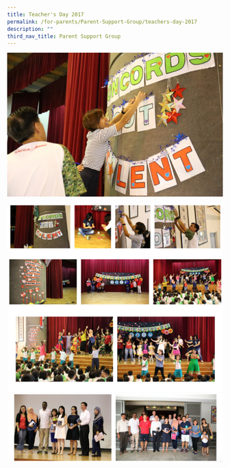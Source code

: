 ```yaml
---
title: Teacher's Day 2017
permalink: /for-parents/Parent-Support-Group/teachers-day-2017
description: ""
third_nav_title: Parent Support Group
---
```

![](/images/td20171.jpeg)

![](/images/td20172.png)
![](/images/td20173.png)
![](/images/td20174.png)
